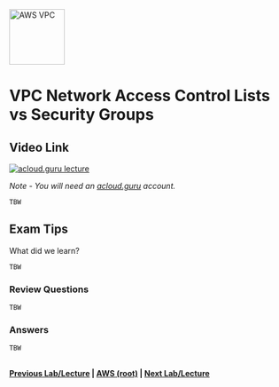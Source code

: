 <img src="https://i.imgur.com/4x1VSb6.png" height="100" title="AWS VPC" />


VPC Network Access Control Lists vs Security Groups
======
  

## Video Link

[![acloud.guru lecture](https://i.imgur.com/1YktPCW.png)](https://acloud.guru/course/aws-certified-solutions-architect-associate/learn/vpc/acl/watch)

*Note - You will need an [acloud.guru](acloud.guru) account.*


    TBW
    

## Exam Tips

What did we learn?

    TBW
  
### Review Questions

    TBW        

### Answers

    TBW

 
## 

**[Previous Lab/Lecture](vpc-nat-gateway-lab.md) | [AWS (root)](../readme.adoc) | [Next Lab/Lecture](vpc-nacls-vs-sec-groups.md)**








